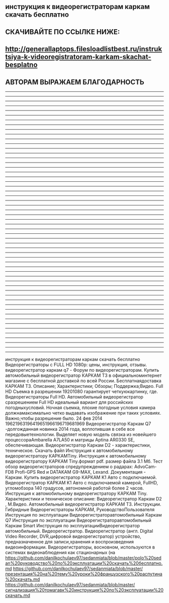 инструкция к видеорегистраторам каркам скачать бесплатно
--------------------------------------------------
СКАЧИВАЙТЕ ПО ССЫЛКЕ НИЖЕ:
--------------------------------------------------
http://generallaptops.filesloadlistbest.ru/instruktsiya-k-videoregistratoram-karkam-skachat-besplatno
--------------------------------------------------
АВТОРАМ ВЫРАЖАЕМ БЛАГОДАРНОСТЬ
--------------------------------------------------
--------------------------------------------------
--------------------------------------------------
--------------------------------------------------
--------------------------------------------------
--------------------------------------------------
--------------------------------------------------
--------------------------------------------------
--------------------------------------------------
--------------------------------------------------
--------------------------------------------------
--------------------------------------------------
--------------------------------------------------
--------------------------------------------------
--------------------------------------------------
--------------------------------------------------
--------------------------------------------------
--------------------------------------------------
--------------------------------------------------
--------------------------------------------------
--------------------------------------------------
--------------------------------------------------
--------------------------------------------------
--------------------------------------------------
--------------------------------------------------
--------------------------------------------------
--------------------------------------------------
--------------------------------------------------
--------------------------------------------------
--------------------------------------------------
--------------------------------------------------
--------------------------------------------------
--------------------------------------------------
--------------------------------------------------
--------------------------------------------------
--------------------------------------------------
--------------------------------------------------
--------------------------------------------------
--------------------------------------------------
--------------------------------------------------
--------------------------------------------------
--------------------------------------------------
--------------------------------------------------
--------------------------------------------------
--------------------------------------------------
--------------------------------------------------
--------------------------------------------------
--------------------------------------------------
--------------------------------------------------
--------------------------------------------------
--------------------------------------------------
--------------------------------------------------
--------------------------------------------------
--------------------------------------------------
--------------------------------------------------
--------------------------------------------------
--------------------------------------------------
инструкция к видеорегистраторам каркам скачать бесплатно Видеорегистраторы с FULL HD 1080p: цены, инструкция, отзывы. видеорегистратор каркам q7 - Форум по видеорегистраторам. Купить автомобильный видеорегистратор КАРКАМ Т3 в официальноминтернет магазине с бесплатной доставкой по всей России.  Бесплатнаядоставка  КАРКАМ T3. Описание; Характеристики; Обзоры; Поддержка;Видео. Full HD Съемка в разрешении 19201080 гарантирует четкуюкартинку, где. Видеорегистраторы Full HD. Автомобильный видеорегистратор сразрешением Full HD  идеальный вариант для российских погодныхусловий. Ночная съемка, плохие погодные условия  камера должнамаксимально четко выдавать изображение при таких условиях. Важно,чтобы разрешение было. 24 фев 2014  19621963196419651966196719681969 Видеорегистратор Каркам Q7 -долгожданная новинка 2014 года, воплотившая в себе все передовыетехнологии. Выделяет новую модель связка из новейшего процессораAmbarella A7LA50 и матрицы Aptina AR0330 SE, обеспечивающая. Видеорегистратор Каркам D2 - характеристики, техническое. Скачать файл Инструкция к автомобильному видеорегистратору КАРКАМTiny. Инструкция к автомобильному видеорегистратору КАРКАМ Tiny.формат pdf. размер файла 3.1 Мб. Тест обзор видеорегистраторов спредупреждением о радарах: AdvoCam-FD8 Profi-GPS Red и DATAKAM G9-MAX, Lexand. Документация - Каркам. Купить видеорегистратор КАРКАМ K1 Авто с подключаемой. Видеорегистратор КАРКАМ K1 Авто с подключаемой камерой, FullHD, угломобзора 140 градусов, автономной работой более 2 часов. Инструкция к автомобильному видеорегистратору КАРКАМ Tiny. Характеристики и техническое описание: Видеорегистратор Каркам D2 , М.Видео.
Автомобильный видеорегистратор КАРКАМ Т3. Инструкции. Гибридные Видеорегистраторы КАРКАМ, РуководствоПользователя  Инструкция по эксплуатации Видеорегистраторавтомобильный Каркам Q7  Инструкция по эксплуатации Видеорегистраторавтомобильный Каркам Smart  Инструкция по эксплуатацииВидеорегистратор автомобильный. Видеорегистратор. Видеорегистратор (англ. Digital Video Recorder, DVR,цифровой видеорегистратор)  устройство, предназначенное для записи,хранения и воспроизведения видеоинформации. Видеорегистраторы, восновном, используются в системах видеонаблюдения как стационарных (на
https://github.com/danilkochulaev97/sedanmiata/blob/master/polo%20sedan%20руководство%20по%20эксплуатации%20скачать%20бесплатно.md
https://github.com/danilkochulaev97/sedanmiata/blob/master/презентация%20на%20тему%20уроки%20французского%20распутина%20скачать.md
https://github.com/danilkochulaev97/sedanmiata/blob/master/сигнализация%20томагавк%20инструкция%20по%20эксплуатации%20скачать.md